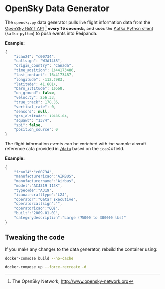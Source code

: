 # OpenSky Data Generator

The `opensky.py` data generator pulls live flight information data from the [OpenSky REST API](https://openskynetwork.github.io/opensky-api/rest.html) [^1] **every 15 seconds**, and uses the [Kafka Python client](https://kafka-python.readthedocs.io/en/master/) (`kafka-python`) to push events into Redpanda.

**Example:**

```javascript
{
	"icao24": "c00734",
	"callsign": "WJA1468",
	"origin_country": "Canada",
	"time_position": 1644173486,
	"last_contact": 1644173487,
	"longitude": -112.5983,
	"latitude": 41.6014,
	"baro_altitude": 10668,
	"on_ground": false,
	"velocity": 256.33,
	"true_track": 178.16,
	"vertical_rate": 0,
	"sensors": null,
	"geo_altitude": 10835.64,
	"squawk": "1374",
	"spi": false,
	"position_source": 0
}
```

The flight information events can be enriched with the sample aircraft reference data provided in [`/data`](../data) based on the `icao24` field.

**Example:**

```javascript
{
	"icao24":"c00734",
	"manufacturericao":"AIRBUS",
	"manufacturername":"Airbus",
	"model":"ACJ319 115X",
	"typecode":"A319",
	"icaoaircrafttype":"L2J",
	"operator":"Qatar Executive",
	"operatorcallsign":"",
	"operatoricao":"QQE",
	"built":"2009-01-01",
	"categorydescription":"Large (75000 to 300000 lbs)"
}
```

[^1]: The OpenSky Network, http://www.opensky-network.org

## Tweaking the code

If you make any changes to the data generator, rebuild the container using:

```bash
docker-compose build --no-cache

docker-compose up --force-recreate -d
```